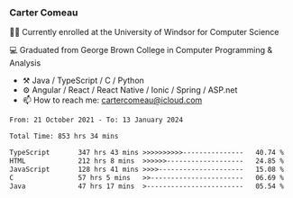 ### Carter Comeau

🙋‍♂️ Currently enrolled at the University of Windsor for Computer Science

💻 Graduated from George Brown College in Computer Programming & Analysis

- ⚒️ Java / TypeScript / C / Python
- ⚙️ Angular / React / React Native / Ionic / Spring / ASP.net
- 📫 How to reach me: cartercomeau@icloud.com

<!--START_SECTION:waka-->

```txt
From: 21 October 2021 - To: 13 January 2024

Total Time: 853 hrs 34 mins

TypeScript       347 hrs 43 mins >>>>>>>>>>---------------   40.74 %
HTML             212 hrs 8 mins  >>>>>>-------------------   24.85 %
JavaScript       128 hrs 41 mins >>>>---------------------   15.08 %
C                57 hrs 5 mins   >>-----------------------   06.69 %
Java             47 hrs 17 mins  >------------------------   05.54 %
```

<!--END_SECTION:waka-->
